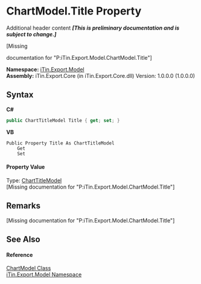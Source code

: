 # ChartModel.Title Property 
Additional header content _**\[This is preliminary documentation and is subject to change.\]**_

\[Missing <summary> documentation for "P:iTin.Export.Model.ChartModel.Title"\]

**Namespace:**&nbsp;<a href="ef57ffcc-e95e-b212-5a46-9aa6f5a3511f">iTin.Export.Model</a><br />**Assembly:**&nbsp;iTin.Export.Core (in iTin.Export.Core.dll) Version: 1.0.0.0 (1.0.0.0)

## Syntax

**C#**<br />
``` C#
public ChartTitleModel Title { get; set; }
```

**VB**<br />
``` VB
Public Property Title As ChartTitleModel
	Get
	Set
```


#### Property Value
Type: <a href="e08fbd48-7726-2f2e-6ca6-dfbd11026fe5">ChartTitleModel</a><br />\[Missing <value> documentation for "P:iTin.Export.Model.ChartModel.Title"\]

## Remarks
\[Missing <remarks> documentation for "P:iTin.Export.Model.ChartModel.Title"\]

## See Also


#### Reference
<a href="a8ddbbae-39bf-79b5-58c6-02bf57059871">ChartModel Class</a><br /><a href="ef57ffcc-e95e-b212-5a46-9aa6f5a3511f">iTin.Export.Model Namespace</a><br />